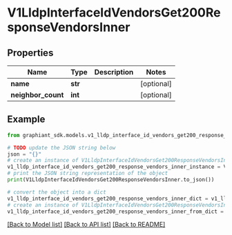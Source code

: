 # V1LldpInterfaceIdVendorsGet200ResponseVendorsInner


## Properties

Name | Type | Description | Notes
------------ | ------------- | ------------- | -------------
**name** | **str** |  | [optional] 
**neighbor_count** | **int** |  | [optional] 

## Example

```python
from graphiant_sdk.models.v1_lldp_interface_id_vendors_get200_response_vendors_inner import V1LldpInterfaceIdVendorsGet200ResponseVendorsInner

# TODO update the JSON string below
json = "{}"
# create an instance of V1LldpInterfaceIdVendorsGet200ResponseVendorsInner from a JSON string
v1_lldp_interface_id_vendors_get200_response_vendors_inner_instance = V1LldpInterfaceIdVendorsGet200ResponseVendorsInner.from_json(json)
# print the JSON string representation of the object
print(V1LldpInterfaceIdVendorsGet200ResponseVendorsInner.to_json())

# convert the object into a dict
v1_lldp_interface_id_vendors_get200_response_vendors_inner_dict = v1_lldp_interface_id_vendors_get200_response_vendors_inner_instance.to_dict()
# create an instance of V1LldpInterfaceIdVendorsGet200ResponseVendorsInner from a dict
v1_lldp_interface_id_vendors_get200_response_vendors_inner_from_dict = V1LldpInterfaceIdVendorsGet200ResponseVendorsInner.from_dict(v1_lldp_interface_id_vendors_get200_response_vendors_inner_dict)
```
[[Back to Model list]](../README.md#documentation-for-models) [[Back to API list]](../README.md#documentation-for-api-endpoints) [[Back to README]](../README.md)


